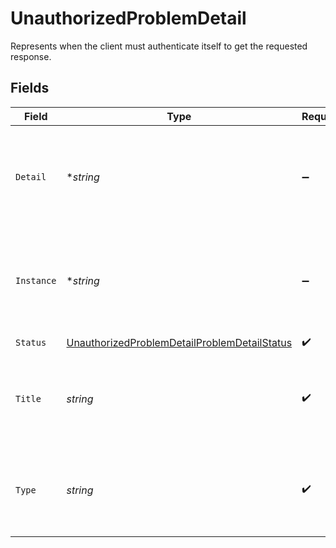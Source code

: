 # UnauthorizedProblemDetail

Represents when the client must authenticate itself to get the requested response.


## Fields

| Field                                                                                                               | Type                                                                                                                | Required                                                                                                            | Description                                                                                                         |
| ------------------------------------------------------------------------------------------------------------------- | ------------------------------------------------------------------------------------------------------------------- | ------------------------------------------------------------------------------------------------------------------- | ------------------------------------------------------------------------------------------------------------------- |
| `Detail`                                                                                                            | **string*                                                                                                           | :heavy_minus_sign:                                                                                                  | A human-readable explanation specific to this occurrence of the problem.                                            |
| `Instance`                                                                                                          | **string*                                                                                                           | :heavy_minus_sign:                                                                                                  | A URI reference that identifies the specific occurrence of the problem.                                             |
| `Status`                                                                                                            | [UnauthorizedProblemDetailProblemDetailStatus](../../models/shared/unauthorizedproblemdetailproblemdetailstatus.md) | :heavy_check_mark:                                                                                                  | N/A                                                                                                                 |
| `Title`                                                                                                             | *string*                                                                                                            | :heavy_check_mark:                                                                                                  | A short, human-readable summary of the problem type.                                                                |
| `Type`                                                                                                              | *string*                                                                                                            | :heavy_check_mark:                                                                                                  | A URI reference that identifies the problem type.                                                                   |